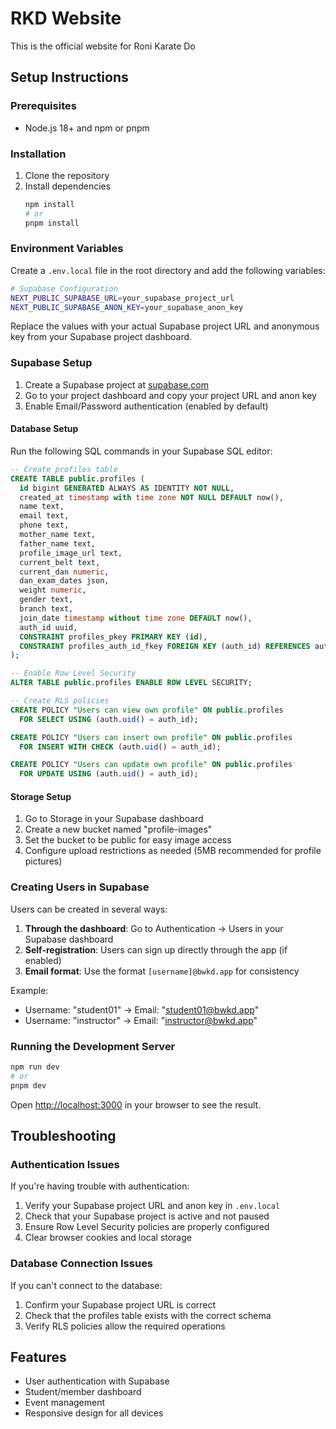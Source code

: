 # RKD Website

This is the official website for Roni Karate Do

## Setup Instructions

### Prerequisites

- Node.js 18+ and npm or pnpm

### Installation

1. Clone the repository
2. Install dependencies
   ```bash
   npm install
   # or
   pnpm install
   ```

### Environment Variables

Create a `.env.local` file in the root directory and add the following variables:

```bash
# Supabase Configuration
NEXT_PUBLIC_SUPABASE_URL=your_supabase_project_url
NEXT_PUBLIC_SUPABASE_ANON_KEY=your_supabase_anon_key
```

Replace the values with your actual Supabase project URL and anonymous key from your Supabase project dashboard.

### Supabase Setup

1. Create a Supabase project at [supabase.com](https://supabase.com)
2. Go to your project dashboard and copy your project URL and anon key
3. Enable Email/Password authentication (enabled by default)

#### Database Setup

Run the following SQL commands in your Supabase SQL editor:

```sql
-- Create profiles table
CREATE TABLE public.profiles (
  id bigint GENERATED ALWAYS AS IDENTITY NOT NULL,
  created_at timestamp with time zone NOT NULL DEFAULT now(),
  name text,
  email text,
  phone text,
  mother_name text,
  father_name text,
  profile_image_url text,
  current_belt text,
  current_dan numeric,
  dan_exam_dates json,
  weight numeric,
  gender text,
  branch text,
  join_date timestamp without time zone DEFAULT now(),
  auth_id uuid,
  CONSTRAINT profiles_pkey PRIMARY KEY (id),
  CONSTRAINT profiles_auth_id_fkey FOREIGN KEY (auth_id) REFERENCES auth.users(id)
);

-- Enable Row Level Security
ALTER TABLE public.profiles ENABLE ROW LEVEL SECURITY;

-- Create RLS policies
CREATE POLICY "Users can view own profile" ON public.profiles
  FOR SELECT USING (auth.uid() = auth_id);

CREATE POLICY "Users can insert own profile" ON public.profiles
  FOR INSERT WITH CHECK (auth.uid() = auth_id);

CREATE POLICY "Users can update own profile" ON public.profiles
  FOR UPDATE USING (auth.uid() = auth_id);
```

#### Storage Setup

1. Go to Storage in your Supabase dashboard
2. Create a new bucket named "profile-images"
3. Set the bucket to be public for easy image access
4. Configure upload restrictions as needed (5MB recommended for profile pictures)

### Creating Users in Supabase

Users can be created in several ways:

1. **Through the dashboard**: Go to Authentication → Users in your Supabase dashboard
2. **Self-registration**: Users can sign up directly through the app (if enabled)
3. **Email format**: Use the format `[username]@bwkd.app` for consistency

Example:

- Username: "student01" → Email: "student01@bwkd.app"
- Username: "instructor" → Email: "instructor@bwkd.app"

### Running the Development Server

```bash
npm run dev
# or
pnpm dev
```

Open [http://localhost:3000](http://localhost:3000) in your browser to see the result.

## Troubleshooting

### Authentication Issues

If you're having trouble with authentication:

1. Verify your Supabase project URL and anon key in `.env.local`
2. Check that your Supabase project is active and not paused
3. Ensure Row Level Security policies are properly configured
4. Clear browser cookies and local storage

### Database Connection Issues

If you can't connect to the database:

1. Confirm your Supabase project URL is correct
2. Check that the profiles table exists with the correct schema
3. Verify RLS policies allow the required operations

## Features

- User authentication with Supabase
- Student/member dashboard
- Event management
- Responsive design for all devices
